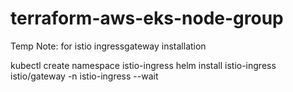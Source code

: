 # terraform-aws-eks-node-group


Temp Note: for istio ingressgateway installation

kubectl create namespace istio-ingress
helm install istio-ingress istio/gateway -n istio-ingress --wait
